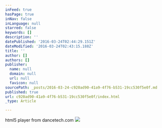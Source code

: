```yaml
---
inFeed: true
hasPage: true
inNav: false
inLanguage: null
starred: false
keywords: []
description: ''
datePublished: '2016-03-24T02:44:29.151Z'
dateModified: '2016-03-24T02:43:15.188Z'
title: ''
author: []
authors: []
publisher:
  name: null
  domain: null
  url: null
  favicon: null
sourcePath: _posts/2016-03-24-c920ad90-41a9-4f76-b531-19cc530f5e0f.md
published: true
url: c920ad90-41a9-4f76-b531-19cc530f5e0f/index.html
_type: Article

---
```

html5 player from dancetech.com
![](https://the-grid-user-content.s3-us-west-2.amazonaws.com/3e9a2e58-a4ce-47cd-b179-182c52ba2bd6.jpg)
